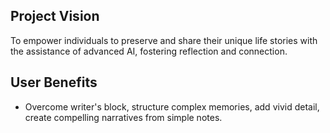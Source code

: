 ## Project Vision
To empower individuals to preserve and share their unique life stories with the assistance of advanced AI, fostering reflection and connection.
## User Benefits
- Overcome writer's block, structure complex memories, add vivid detail, create compelling narratives from simple notes.
